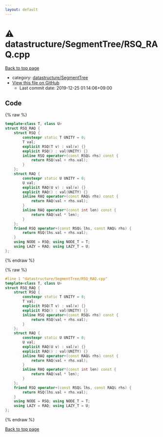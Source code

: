 ```yaml
---
layout: default
---
```


<!-- mathjax config similar to math.stackexchange -->
<script type="text/javascript" async
  src="https://cdnjs.cloudflare.com/ajax/libs/mathjax/2.7.5/MathJax.js?config=TeX-MML-AM_CHTML">
</script>
<script type="text/x-mathjax-config">
  MathJax.Hub.Config({
    TeX: { equationNumbers: { autoNumber: "AMS" }},
    tex2jax: {
      inlineMath: [ ['$','$'] ],
      processEscapes: true
    },
    "HTML-CSS": { matchFontHeight: false },
    displayAlign: "left",
    displayIndent: "2em"
  });
</script>

<script type="text/javascript" src="https://cdnjs.cloudflare.com/ajax/libs/jquery/3.4.1/jquery.min.js"></script>
<script src="https://cdn.jsdelivr.net/npm/jquery-balloon-js@1.1.2/jquery.balloon.min.js" integrity="sha256-ZEYs9VrgAeNuPvs15E39OsyOJaIkXEEt10fzxJ20+2I=" crossorigin="anonymous"></script>
<script type="text/javascript" src="../../../assets/js/copy-button.js"></script>
<link rel="stylesheet" href="../../../assets/css/copy-button.css" />


# :warning: datastructure/SegmentTree/RSQ_RAQ.cpp

<a href="../../../index.html">Back to top page</a>

* category: <a href="../../../index.html#cbada5aa9c548d7605cff951f3e28eda">datastructure/SegmentTree</a>
* <a href="{{ site.github.repository_url }}/blob/master/datastructure/SegmentTree/RSQ_RAQ.cpp">View this file on GitHub</a>
    - Last commit date: 2019-12-25 01:14:06+09:00




## Code

<a id="unbundled"></a>
{% raw %}
```cpp
template<class T, class U>
struct RSQ_RAQ {
	struct RSQ {
		constexpr static T UNITY = 0;
		T val;
		explicit RSQ(T v) : val(v) {}
		explicit RSQ() : val(UNITY) {}
		inline RSQ operator+(const RSQ& rhs) const {
			return RSQ(val + rhs.val);
		}
	};
	struct RAQ {
		constexpr static U UNITY = 0;
		U val;
		explicit RAQ(U v) : val(v) {}
		explicit RAQ() : val(UNITY) {}
		inline RAQ operator+(const RAQ& rhs) const {
			return RAQ(val + rhs.val);
		}
		inline RAQ operator*(const int len) const {
			return RAQ(val * len);
		}
	};
	friend RSQ operator+(const RSQ& lhs, const RAQ& rhs) {
		return RSQ(lhs.val + rhs.val);
	}
	using NODE = RSQ; using NODE_T = T;
	using LAZY = RAQ; using LAZY_T = U;
};
```
{% endraw %}

<a id="bundled"></a>
{% raw %}
```cpp
#line 1 "datastructure/SegmentTree/RSQ_RAQ.cpp"
template<class T, class U>
struct RSQ_RAQ {
	struct RSQ {
		constexpr static T UNITY = 0;
		T val;
		explicit RSQ(T v) : val(v) {}
		explicit RSQ() : val(UNITY) {}
		inline RSQ operator+(const RSQ& rhs) const {
			return RSQ(val + rhs.val);
		}
	};
	struct RAQ {
		constexpr static U UNITY = 0;
		U val;
		explicit RAQ(U v) : val(v) {}
		explicit RAQ() : val(UNITY) {}
		inline RAQ operator+(const RAQ& rhs) const {
			return RAQ(val + rhs.val);
		}
		inline RAQ operator*(const int len) const {
			return RAQ(val * len);
		}
	};
	friend RSQ operator+(const RSQ& lhs, const RAQ& rhs) {
		return RSQ(lhs.val + rhs.val);
	}
	using NODE = RSQ; using NODE_T = T;
	using LAZY = RAQ; using LAZY_T = U;
};
```
{% endraw %}

<a href="../../../index.html">Back to top page</a>

